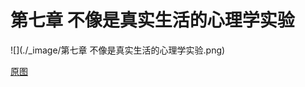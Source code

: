 # 第七章 不像是真实生活的心理学实验
![](./_image/第七章 不像是真实生活的心理学实验.png)

[原图](https://www.processon.com/view/link/5a65f3bde4b0c0905254911a)